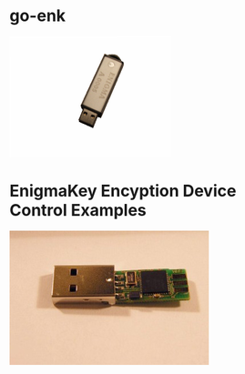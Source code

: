 # go-enk
![alt tag](./enigmakey.png)
# EnigmaKey Encyption Device Control Examples #
![alt tag](./enigma2.jpg)

